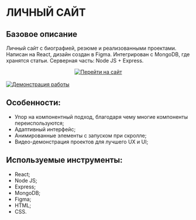 # ЛИЧНЫЙ САЙТ
## Базовое описание
Личный сайт с биографией, резюме и реализованными проектами. Написан на React, дизайн создан в Figma. Интегрирован с MongoDB, где хранятся статьи. Серверная часть: Node JS + Express.

<div id="badges" align="center">
  <a href="http://andrey-kor.ru">
    <img src="https://img.shields.io/badge/посмотреть_проект-red?style=flat&logoColor=white" alt="Перейти на сайт" title="andrey-kor.ru"/>
  </a>
</div>
<br>
<a href="http://andrey-kor.ru/">
    <img 
        src="./readmeSrc/own_site.gif"
        alt="Демонстрация работы"
    />
</a>

## Особенности:
- Упор на компонентный подход, благодаря чему многие компоненты переиспользуются;
- Адаптивный интерфейс;
- Анимированные элементы с запуском при скролле;
- Видео-демонстрация проектов для лучшего UX и UI;

## Используемые инструменты:
- React;
- Node JS;
- Express;
- MongoDB;
- Figma;
- HTML;
- CSS.
